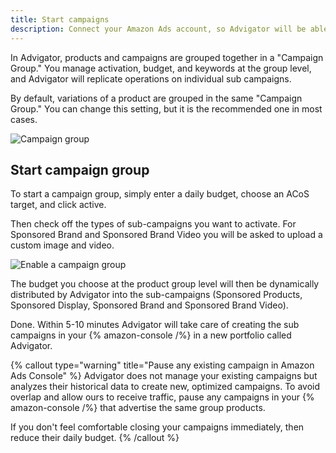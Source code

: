```yaml
---
title: Start campaigns
description: Connect your Amazon Ads account, so Advigator will be able to create and manage ad campaigns.
---
```


In Advigator, products and campaigns are grouped together in a "Campaign Group." 
You manage activation, budget, and keywords at the group level, and Advigator will replicate operations on individual sub campaigns. 

By default, variations of a product are grouped in the same "Campaign Group." You can change this setting, but it is the recommended one in most cases.

![Campaign group](/images/getting-started/item_groups_text.png)

## Start campaign group

To start a campaign group, simply enter a daily budget, choose an ACoS target, and click active.

Then check off the types of sub-campaigns you want to activate. For Sponsored Brand and Sponsored Brand Video you will be asked to upload a custom image and video.

![Enable a campaign group](/images/getting-started/activation.gif)

The budget you choose at the product group level will then be dynamically distributed by Advigator into the sub-campaigns (Sponsored Products, Sponsored Display, Sponsored Brand and Sponsored Brand Video). 

Done. Within 5-10 minutes Advigator will take care of creating the sub campaigns in your {% amazon-console /%}   in a new portfolio called Advigator.

{% callout type="warning" title="Pause any existing campaign in Amazon Ads Console" %}
Advigator does not manage your existing campaigns but analyzes their historical data to create new, optimized campaigns. To avoid overlap and allow ours to receive traffic, pause any campaigns in your {% amazon-console /%}   that advertise the same group products. 

If you don't feel comfortable closing your campaigns immediately, then reduce their daily budget.
{% /callout %}



